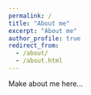 ```yaml
---
permalink: /
title: "About me"
excerpt: "About me"
author_profile: true
redirect_from: 
  - /about/
  - /about.html
---
```


Make about me here...
